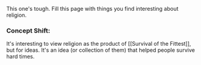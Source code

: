 This one's tough. Fill this page with things you find interesting about religion.

### Concept Shift:
It's interesting to view religion as the product of [[Survival of the Fittest]], but for ideas. It's an idea (or collection of them) that helped people survive hard times. 